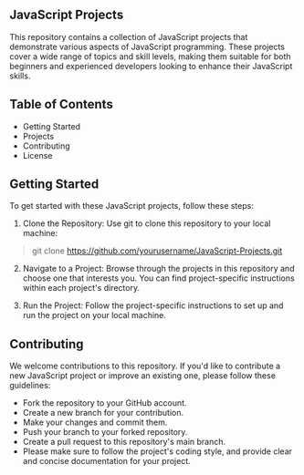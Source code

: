 ## JavaScript Projects

This repository contains a collection of JavaScript projects that demonstrate various aspects of JavaScript programming. These projects cover a wide range of topics and skill levels, making them suitable for both beginners and experienced developers looking to enhance their JavaScript skills.

## Table of Contents
* Getting Started
* Projects
* Contributing
* License

## Getting Started
To get started with these JavaScript projects, follow these steps:

1. Clone the Repository: Use git to clone this repository to your local machine:

> git clone https://github.com/yourusername/JavaScript-Projects.git
 
2. Navigate to a Project: Browse through the projects in this repository and choose one that interests you. You can find project-specific instructions within each project's directory.

3. Run the Project: Follow the project-specific instructions to set up and run the project on your local machine.


## Contributing
We welcome contributions to this repository. If you'd like to contribute a new JavaScript project or improve an existing one, please follow these guidelines:

* Fork the repository to your GitHub account.
* Create a new branch for your contribution.
* Make your changes and commit them.
* Push your branch to your forked repository.
* Create a pull request to this repository's main branch.
* Please make sure to follow the project's coding style, and provide clear and concise documentation for your project.

